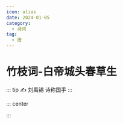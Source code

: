 ```yaml
---
icon: alias
date: 2024-01-05
category:
  - 诗词
tag:
  - 唐
---
```


# 竹枝词-白帝城头春草生

<!-- more -->

::: tip ✍️
刘禹锡 诗称国手
:::


::: center


:::